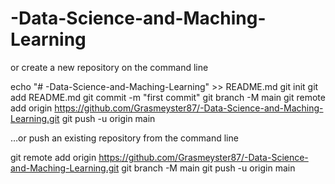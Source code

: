 # -Data-Science-and-Maching-Learning

or create a new repository on the command line

echo "# -Data-Science-and-Maching-Learning" >> README.md
git init
git add README.md
git commit -m "first commit"
git branch -M main
git remote add origin https://github.com/Grasmeyster87/-Data-Science-and-Maching-Learning.git
git push -u origin main

…or push an existing repository from the command line

git remote add origin https://github.com/Grasmeyster87/-Data-Science-and-Maching-Learning.git
git branch -M main
git push -u origin main
